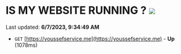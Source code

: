 # IS MY WEBSITE RUNNING ? [![](https://img.shields.io/static/v1?label=Sponsor&message=%E2%9D%A4&logo=GitHub&color=%23fe8e86)](https://github.com/sponsors/<username>)

Last updated: **6/7/2023, 9:34:49 AM**

- `GET` [https://youssefservice.me](https://youssefservice.me) - **Up** (1078ms)
